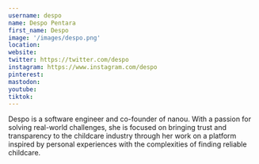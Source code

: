 ```yaml
---
username: despo
name: Despo Pentara
first_name: Despo
image: '/images/despo.png'
location:
website:
twitter: https://twitter.com/despo
instagram: https://www.instagram.com/despo
pinterest:
mastodon:
youtube:
tiktok:
---
```


Despo is a software engineer and co-founder of nanou. With a passion for solving real-world challenges, she is focused on bringing trust and transparency to the childcare industry through her work on a platform inspired by personal experiences with the complexities of finding reliable childcare.
